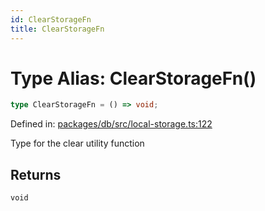```yaml
---
id: ClearStorageFn
title: ClearStorageFn
---
```


<!-- DO NOT EDIT: this page is autogenerated from the type comments -->

# Type Alias: ClearStorageFn()

```ts
type ClearStorageFn = () => void;
```

Defined in: [packages/db/src/local-storage.ts:122](https://github.com/TanStack/db/blob/main/packages/db/src/local-storage.ts#L122)

Type for the clear utility function

## Returns

`void`
